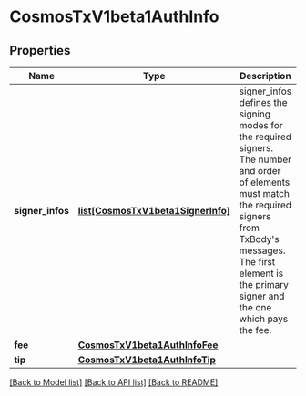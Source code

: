 # CosmosTxV1beta1AuthInfo

## Properties
Name | Type | Description | Notes
------------ | ------------- | ------------- | -------------
**signer_infos** | [**list[CosmosTxV1beta1SignerInfo]**](CosmosTxV1beta1SignerInfo.md) | signer_infos defines the signing modes for the required signers. The number and order of elements must match the required signers from TxBody&#x27;s messages. The first element is the primary signer and the one which pays the fee. | [optional] 
**fee** | [**CosmosTxV1beta1AuthInfoFee**](CosmosTxV1beta1AuthInfoFee.md) |  | [optional] 
**tip** | [**CosmosTxV1beta1AuthInfoTip**](CosmosTxV1beta1AuthInfoTip.md) |  | [optional] 

[[Back to Model list]](../README.md#documentation-for-models) [[Back to API list]](../README.md#documentation-for-api-endpoints) [[Back to README]](../README.md)

